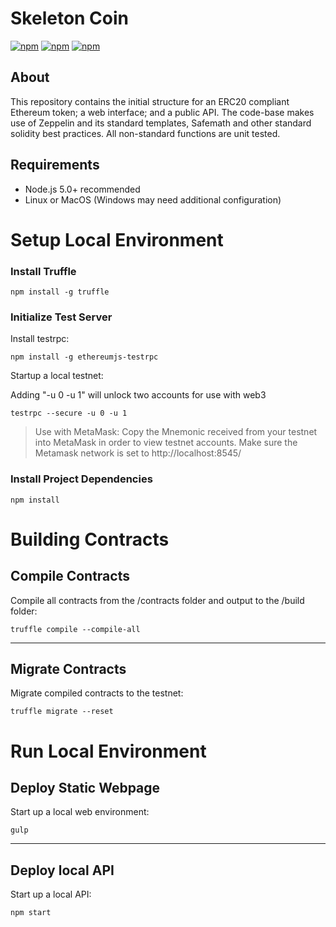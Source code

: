 # Skeleton Coin
[![npm](https://img.shields.io/badge/npm-v4.1.2-blue.svg)]()
[![npm](https://img.shields.io/badge/node-%3E%3D7.5.0-brightgreen.svg)]()
[![npm](https://img.shields.io/badge/build-passing-brightgreen.svg)]()


## About
This repository contains the initial structure for an ERC20 compliant Ethereum token; a web interface; and a public API. The code-base makes use of Zeppelin and its standard templates, Safemath and other standard solidity best practices. All non-standard functions are unit tested.

## Requirements
- Node.js 5.0+ recommended
- Linux or MacOS (Windows may need additional configuration)

# Setup Local Environment

### Install Truffle
```
npm install -g truffle
```

### Initialize Test Server 

Install testrpc:
```
npm install -g ethereumjs-testrpc
```

Startup a local testnet:

Adding "-u 0 -u 1" will unlock two accounts for use with web3
```
testrpc --secure -u 0 -u 1
```


> Use with MetaMask: Copy the Mnemonic received from your testnet into MetaMask in order to view testnet accounts. Make sure the Metamask network is set to http://localhost:8545/

### Install Project Dependencies
```
npm install
```

# Building Contracts 

## Compile Contracts
Compile all contracts from the /contracts folder and output to the /build folder:
```
truffle compile --compile-all
```

---

## Migrate Contracts 
Migrate compiled contracts to the testnet:
```
truffle migrate --reset
```

# Run Local Environment

## Deploy Static Webpage
Start up a local web environment:
```
gulp
```

---

## Deploy local API
Start up a local API:
```
npm start
```

